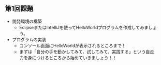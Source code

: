 ## 第1回課題
- 開発環境の構築
    - EclipseまたはIntelliJを使ってHelloWorldプログラムを作成してみましょう。
- プログラムの実装
    - コンソール画面にHelloWorldが表示されるところまで！
    - まずは「自分の手を動かしてみて、試してみて、実践する」という自走力を身につけるところから始めていきましょう！！
